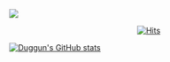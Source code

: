 <img src="https://capsule-render.vercel.app/api?type=Waving&color=gradient&height=250&section=header&text=Hi there👋&fontSize=100" />

<div align=center>
  
[![Hits](https://hits.seeyoufarm.com/api/count/incr/badge.svg?url=https%3A%2F%2Fgithub.com%2Fgjbae1212%2FDuggun&count_bg=%23B5E5FF&title_bg=%23FFD1E8&icon=&icon_color=%23E7E7E7&title=hits&edge_flat=false)](https://hits.seeyoufarm.com)

</div>

[![Duggun's GitHub stats](https://github-readme-stats.vercel.app/api?username=anuraghazra)](https://github.com/anuraghazra/github-readme-stats)
